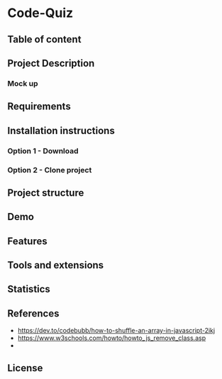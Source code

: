 # Code-Quiz

<!-- TODO add badges -->
<!-- TODO add description of the project -->

## Table of content

## Project Description

### Mock up

## Requirements

## Installation instructions

### Option 1 - Download

### Option 2 - Clone project

## Project structure

## Demo

## Features

## Tools and extensions

## Statistics

## References
* https://dev.to/codebubb/how-to-shuffle-an-array-in-javascript-2ikj
* https://www.w3schools.com/howto/howto_js_remove_class.asp
* 

## License

<!-- 
TODO add Contribution section 
Contributing
If you want to contribute to this project, follow these steps:

Fork the project.
Create a new branch.
Make your changes and commit them.
Push to your fork and submit a pull request.
-->